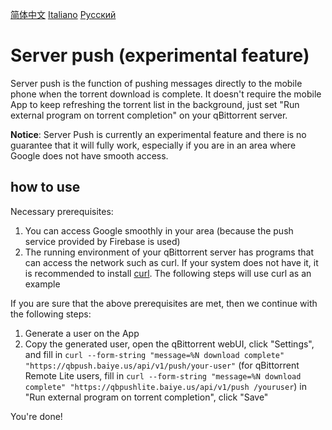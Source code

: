 [简体中文](server_push_zh.md)
[Italiano](server_push_it.md)
[Русский](server_push_ru.md)
# Server push (experimental feature)
Server push is the function of pushing messages directly to the mobile phone when the torrent download is complete. It doesn't require the mobile App to keep refreshing the torrent list in the background, just set "Run external program on torrent completion" on your qBittorrent server.

**Notice**: 
Server Push is currently an experimental feature and there is no guarantee that it will fully work, especially if you are in an area where Google does not have smooth access.

## how to use
Necessary prerequisites:
1. You can access Google smoothly in your area (because the push service provided by Firebase is used)
2. The running environment of your qBittorrent server has programs that can access the network such as curl. If your system does not have it, it is recommended to install [curl](https://curl.se/). The following steps will use curl as an example

If you are sure that the above prerequisites are met, then we continue with the following steps:
1. Generate a user on the App
2. Copy the generated user, open the qBittorrent webUI, click "Settings", and fill in `curl --form-string "message=%N download complete" "https://qbpush.baiye.us/api/v1/push/your-user"` (for qBittorrent Remote Lite users, fill in `curl --form-string "message=%N download complete" "https://qbpushlite.baiye.us/api/v1/push /youruser`) in "Run external program on torrent completion", click "Save"

You're done!
